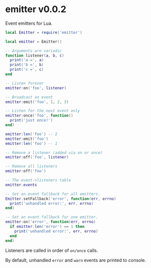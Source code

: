 # emitter v0.0.2

Event emitters for Lua.

```lua
local Emitter = require('emitter')

local emitter = Emitter()

-- Arguments are variadic
function listener(a, b, c)
  print('a =', a)
  print('b =', b)
  print('c =', c)
end

-- Listen forever
emitter:on('foo', listener)

-- Broadcast an event
emitter:emit('foo', 1, 2, 3)

-- Listen for the next event only
emitter:once('foo', function()
  print('just once!')
end)

emitter:len('foo') -- 2
emitter:emit('foo')
emitter:len('foo') -- 1

-- Remove a listener (added via on or once)
emitter:off('foo', listener)

-- Remove all listeners
emitter:off('foo')

-- The event->listeners table
emitter.events

-- Set an event fallback for all emitters.
Emitter.setFallback('error', function(err, errno)
  print('unhandled error:', err, errno)
end)

-- Set an event fallback for one emitter.
emitter:on('error', function(err, errno)
  if emitter:len('error') == 1 then
    print('unhandled error:', err, errno)
  end
end)
```

Listeners are called in order of `on/once` calls.

By default, unhandled `error` and `warn` events are printed to console.

